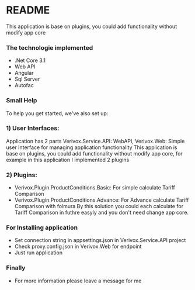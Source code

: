 # README #

This application is base on plugins, you could add functionality without modify app core

### The technologie implemented ###

* .Net Core 3.1
* Web API
* Angular
* Sql Server
* Autofac

### Small Help ###

To help you get started, we've also set up:
### 1) User Interfaces: ###
 Application has 2 parts Verivox.Service.API: WebAPI, Verivox.Web: Simple user Interface for managing application functionality
 This application is base on plugins, you could add functionality without modify app core, for example in this application I implemented 2 plugins

### 2) Plugins: ###
* Verivox.Plugin.ProductConditions.Basic: For simple calculate Tariff Comparison
* Verivox.Plugin.ProductConditions.Advance: For Advance calculate Tariff Comparison with folmura
By this solution you could each calculate for Tariff Comparison in futhre easyly and you don't need change app core.

### For Installing application ###

* Set connection string in appsettings.json in Verivox.Service.API project
* Check proxy.config.json in Verivox.Web for endpoint
* Just run application

### Finally ###

* For more information please leave a message for me
